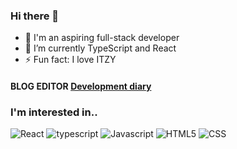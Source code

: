 ### Hi there 👋

<!--
**zhwltlr/zhwltlr** is a ✨ _special_ ✨ repository because its `README.md` (this file) appears on your GitHub profile.
Here are some ideas to get you started:
-->
<!--
- 👯 I’m looking to collaborate on ...
- 🤔 I’m looking for help with ...
- 💬 Ask me about ...
- 📫 How to reach me: ...
- 😄 Pronouns: ...
-->
- 🔭 I'm an aspiring full-stack developer
- 🌱 I’m currently TypeScript and React
- ⚡ Fun fact: I love ITZY
<h4> BLOG EDITOR
  <a href = 'https://blog.naver.com/jisu721itzy212'> Development diary </a>
</h4>
<h3>I'm interested in..</h3>
<p>
  <img alt="React" src ="https://img.shields.io/badge/React-2c478f.svg?&style=for-the-badge&logo=React&logoColor=white"/>
  <img alt="typescript" src="https://img.shields.io/badge/-typescript-blue.svg?&style=for-the-badge&logo=typescript&logoColor=white"/> 
<img alt="Javascript" src ="https://img.shields.io/badge/Javascript-gold.svg?&style=for-the-badge&logo=Javascript&logoColor=white"/> <img alt="HTML5" src ="https://img.shields.io/badge/HTML5-de689b.svg?&style=for-the-badge&logo=HTML5&logoColor=white"/> <img alt="CSS" src ="https://img.shields.io/badge/CSS-afcb3a.svg?&style=for-the-badge&logo=CSS3&logoColor=white"/> 
</p>
